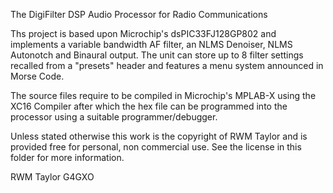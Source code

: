 The DigiFilter DSP Audio Processor for Radio Communications

Ths project is based upon Microchip's dsPIC33FJ128GP802 and implements a variable bandwidth AF filter, an
NLMS Denoiser, NLMS Autonotch and Binaural output. The unit can store up to 8 filter settings recalled
from a "presets" header and features a menu system announced in Morse Code.

The source files require to be compiled in Microchip's MPLAB-X using the XC16 Compiler after which the
hex file can be programmed into the processor using a suitable programmer/debugger.

Unless stated otherwise this work is the copyright of RWM Taylor and is provided free for personal,
non commercial use. See the license in this folder for more information.

RWM Taylor G4GXO
